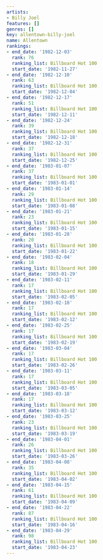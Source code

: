 ```yaml
---
artists:
- Billy Joel
features: []
genres: []
key: allentown-billy-joel
name: Allentown
rankings:
- end_date: '1982-12-03'
  rank: 76
  ranking_list: Billboard Hot 100
  start_date: '1982-11-27'
- end_date: '1982-12-10'
  rank: 63
  ranking_list: Billboard Hot 100
  start_date: '1982-12-04'
- end_date: '1982-12-17'
  rank: 51
  ranking_list: Billboard Hot 100
  start_date: '1982-12-11'
- end_date: '1982-12-24'
  rank: 39
  ranking_list: Billboard Hot 100
  start_date: '1982-12-18'
- end_date: '1982-12-31'
  rank: 37
  ranking_list: Billboard Hot 100
  start_date: '1982-12-25'
- end_date: '1983-01-07'
  rank: 37
  ranking_list: Billboard Hot 100
  start_date: '1983-01-01'
- end_date: '1983-01-14'
  rank: 29
  ranking_list: Billboard Hot 100
  start_date: '1983-01-08'
- end_date: '1983-01-21'
  rank: 23
  ranking_list: Billboard Hot 100
  start_date: '1983-01-15'
- end_date: '1983-01-28'
  rank: 20
  ranking_list: Billboard Hot 100
  start_date: '1983-01-22'
- end_date: '1983-02-04'
  rank: 18
  ranking_list: Billboard Hot 100
  start_date: '1983-01-29'
- end_date: '1983-02-11'
  rank: 17
  ranking_list: Billboard Hot 100
  start_date: '1983-02-05'
- end_date: '1983-02-18'
  rank: 17
  ranking_list: Billboard Hot 100
  start_date: '1983-02-12'
- end_date: '1983-02-25'
  rank: 17
  ranking_list: Billboard Hot 100
  start_date: '1983-02-19'
- end_date: '1983-03-04'
  rank: 17
  ranking_list: Billboard Hot 100
  start_date: '1983-02-26'
- end_date: '1983-03-11'
  rank: 17
  ranking_list: Billboard Hot 100
  start_date: '1983-03-05'
- end_date: '1983-03-18'
  rank: 17
  ranking_list: Billboard Hot 100
  start_date: '1983-03-12'
- end_date: '1983-03-25'
  rank: 23
  ranking_list: Billboard Hot 100
  start_date: '1983-03-19'
- end_date: '1983-04-01'
  rank: 26
  ranking_list: Billboard Hot 100
  start_date: '1983-03-26'
- end_date: '1983-04-08'
  rank: 35
  ranking_list: Billboard Hot 100
  start_date: '1983-04-02'
- end_date: '1983-04-15'
  rank: 61
  ranking_list: Billboard Hot 100
  start_date: '1983-04-09'
- end_date: '1983-04-22'
  rank: 87
  ranking_list: Billboard Hot 100
  start_date: '1983-04-16'
- end_date: '1983-04-29'
  rank: 98
  ranking_list: Billboard Hot 100
  start_date: '1983-04-23'
---
```


